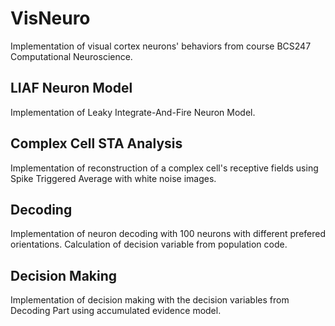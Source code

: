 # VisNeuro
Implementation of visual cortex neurons' behaviors from course BCS247 Computational Neuroscience.


## LIAF Neuron Model
Implementation of Leaky Integrate-And-Fire Neuron Model.

## Complex Cell STA Analysis
Implementation of reconstruction of a complex cell's receptive fields using Spike Triggered Average with white noise images.

## Decoding
Implementation of neuron decoding with 100 neurons with different prefered orientations. Calculation of decision variable from population code. 

## Decision Making
Implementation of decision making with the decision variables from Decoding Part using accumulated evidence model.
